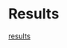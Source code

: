 # Results
[results](https://docs.google.com/spreadsheets/d/1ssavYAih0a2-Z087PxD9Pp0e7DBvqoTXLr_MHMswB10/edit#gid=0)
